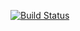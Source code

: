 [![Build Status](https://travis-ci.org/rocky1638/docker-react.svg?branch=master)](https://travis-ci.org/rocky1638/docker-react)
